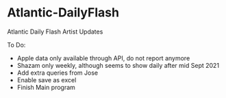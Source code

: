 # Atlantic-DailyFlash
Atlantic Daily Flash Artist Updates

To Do:
- Apple data only available through API, do not report anymore
- Shazam only weekly, although seems to show daily after mid Sept 2021
- Add extra queries from Jose
- Enable save as excel
- Finish Main program
